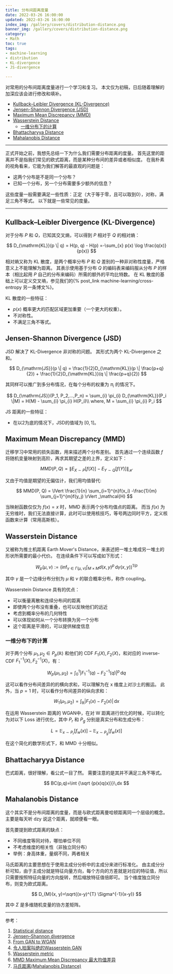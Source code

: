 ```yaml
---
title: 分布间距离度量
date: 2022-03-26 16:00:00
updated: 2022-03-26 16:00:00
index_img: /gallery/covers/distribution-distance.png
banner_img: /gallery/covers/distribution-distance.png
category: 
- Math
toc: true
tags: 
- machine-learning
- distribution
- KL-divergence
- JS-divergence

---
```

<!-- omit in toc -->

对常用的分布间距离度量进行一个学习和复习。
本文仅为初稿，日后随着理解的加深应该会进行修改和填补。

<!-- more -->

- [Kullback–Leibler Divergence (KL-Divergence)](#kullbackleibler-divergence-kl-divergence)
- [Jensen-Shannon Divergence (JSD)](#jensen-shannon-divergence-jsd)
- [Maximum Mean Discrepancy (MMD)](#maximum-mean-discrepancy-mmd)
- [Wasserstein Distance](#wasserstein-distance)
  - [一维分布下的计算](#一维分布下的计算)
- [Bhattacharyya Distance](#bhattacharyya-distance)
- [Mahalanobis Distance](#mahalanobis-distance)

---------

正式开始之前，我想先总结一下为什么我们需要分布距离的度量。
首先这里的距离并不是指我们常见的欧式距离，而是某种分布间的差异或者相似度。
在我朴素的视角看来，它能为我们解答的最直观的问题是：
- 这两个分布是不是同一个分布？
- 已知一个分布，另一个分布需要多少额外的信息？

这些度量一般需要满足一些性质：正定（大于等于零，且可以取到0），对称，满足三角不等式。
以下就是一些常见的度量。

---
## Kullback–Leibler Divergence (KL-Divergence)

对于分布 $P$ 和 $Q$，已知其交叉熵，可以得到 $P$ 相对于 $Q$ 的相对熵：

$$
D_{\mathrm{KL}}(p \| q) = H(p, q) - H(p) =-\sum_{x} p(x) \log \frac{q(x)}{p(x)}
$$

相对熵又称为 KL 散度，是两个概率分布 $P$ 和 $Q$ 差别的一种非对称性度量，严格意义上不能理解为距离。
其表示使用基于分布 $Q$ 的编码表来编码服从分布 $P$ 的样本（相比起用 $P$ 自己的分布来编码）所需的额外的平均比特数。
在 KL 散度的基础上可以定义交叉墒，参见我们的{% post_link machine-learning/cross-entropy 另一条博文%}。

KL 散度的一些特征：
- $p(x)$ 概率更大的匹配区域更加重要（一个更大的权重）。
- 不对称性。
- 不满足三角不等式。

## Jensen-Shannon Divergence (JSD)

JSD 解决了 KL-Divergence 非对称的问题。
其形式为两个 KL-Divergence 之和。

$$
D_{\mathrm{JS}}(p \| q) = \frac{1}{2}D_{\mathrm{KL}}(p \| \frac{p+q}{2}) + \frac{1}{2}D_{\mathrm{KL}}(q \| \frac{p+q}{2})
$$

其同样可以推广到多分布情况，在每个分布的权重为 $\pi_{i}$ 的情况下。

$$
D_{\mathrm{JS}}(P_1, P_2,...,P_n) = \sum_{i} \pi_{i} D_{\mathrm{KL}}(P_i \|M) = H(M) - \sum_{i} \pi_{i} H(P_i)\\
where, M = \sum_{i} \pi_{i} P_i
$$


JS 距离的一些特征：
- 在以2为底的情况下，JSD的值域为 $[0, 1]$。

## Maximum Mean Discrepancy (MMD)

迁移学习中常用的损失函数，用来描述两个分布差别。
首先通过一个连续函数 $f$ 将随机变量映射到高阶，再求其期望之差的上界，定义如下：

$$
MMD(P, Q) = \lVert E_{X \sim P}[ f(X) ] - E_{Y \sim Q}[ f(Y) ]\rVert _\mathcal{H}
$$

又由于均值是期望的无偏估计，我们用均值替代:

$$
MMD(P, Q) = \lVert \frac{1}{n} \sum_{i=1}^{n}f(x_i) -\frac{1}{m} \sum_{j=1}^{m}f(y_j) \rVert _\mathcal{H}
$$

当映射函数仅仅为 $f(x)=x$ 时，MMD 表示两个分布均值点的距离。
而当 $f(x)$ 为无穷维时，我们无法直接计算，此时可以使用核技巧，等号两边同时平方，定义核函数来计算（常用高斯核）。

## Wasserstein Distance

又被称为推土机距离 Earth Mover's Distance，来表述把一堆土堆成另一堆土的形状所需要的最小代价。
在连续条件下可以写成如下形式：

$$
W_{p}(\mu ,\nu):=\left(\inf _{\gamma \in \Gamma (\mu ,\nu )}\int _{M\times M}d(x,y)^{p}\,\mathrm {d} \gamma (x,y)\right)^{1/p}
$$

其中 $\gamma$ 是一个边缘分布分别为 $\mu$ 和 $\nu$ 的联合概率分布，称作 coupling。

Wasserstein Distance 具有的优点：
- 可以衡量离散和连续分布间的距离
- 即使两个分布没有重叠，也可以反映他们的远近
- 考虑到概率分布的几何特性
- 可以体现如何从一个分布转换为另一个分布
- 这个距离是平滑的，可以提供梯度信息

### 一维分布下的计算

对于两个分布 $\mu _{1},\mu _{2}\in P_{p}(\mathbb {R} )$ 和他们的 CDF $F_1(X), F_2(X)$，和对应的 inverse-CDF $F_1^{-1}(X), F_2^{-1}(X)$，有：

$$
W_{p}(\mu _{1},\mu _{2})=\int _{0}^{1}\left|F_{1}^{-1}(q)-F_{2}^{-1}(q)\right|^{p}\,\mathrm {d} q
$$

这可以看作分布间差异的的横向求和，可以理解为在 x 维度上对沙土的搬运。
此外，当 $p=1$ 时，可以看作分布间差异的纵向求和：

$$
W_{1}(\mu _{1},\mu _{2})=\int _{\mathbb {R} }\left|F_{1}(x)-F_{2}(x)\right|\,\mathrm {d} x
$$

在运用 Wasserstein 距离的 WGAN中，在对 W 距离进行优化的时候，可以转化为对以下 Loss 进行优化，其中 $P_r$ 和 $P_g$ 分别是真实分布和生成分布：

$$
L = \mathbb{E}_{x \sim P_r} [f_w(x)] - \mathbb{E}_{x \sim P_g} [f_w(x)]
$$

在这个简化的数学形式下，和 MMD 十分相似。

## Bhattacharyya Distance

巴式距离，很好理解，看公式一目了然。
需要注意的是其并不满足三角不等式。

$$
BC(p,q)=\int {\sqrt {p(x)q(x)}}\,dx
$$

## Mahalanobis Distance

这个其实不是分布间距离的度量，而是与欧式距离曼哈顿距离同一个层级的概念。
主要是每天听 dzy 说这个距离，就顺便看一眼。

首先要提到欧式距离的缺点：
- 不同维度等同对待，哪怕单位不同
- 不考虑维度的相关性（非独立同分布）
- 举例：身高体重，量纲不同，两者相关

马氏距离的主要思想在于使用主成分分析中的主成分来进行标准化。
由主成分分析可知，由于主成分就是特征向量方向，每个方向的方差就是对应的特征值，所以只需要按照特征向量的方向旋转，然后缩放特征值倍即可。
当个维度独立同分布，则变为欧式距离。

$$
D_{M}(x, y)=\sqrt{(x-y)^{T} \Sigma^{-1}(x-y)}
$$

其中 $\Sigma$ 是多维随机变量的协方差矩阵。

---
参考：
1. [Statistical distance](https://en.wikipedia.org/wiki/Statistical_distance)
2. [Jensen–Shannon divergence](https://en.wikipedia.org/wiki/Jensen–Shannon_divergence)
3. [From GAN to WGAN](https://lilianweng.github.io/posts/2017-08-20-gan/)
4. [令人拍案叫绝的Wasserstein GAN](https://zhuanlan.zhihu.com/p/25071913)
5. [Wasserstein metric](https://en.wikipedia.org/wiki/Wasserstein_metric)
6. [MMD Maximum Mean Discrepancy 最大均值差异](https://zhuanlan.zhihu.com/p/163839117)
7. [马氏距离(Mahalanobis Distance)](https://zhuanlan.zhihu.com/p/46626607)